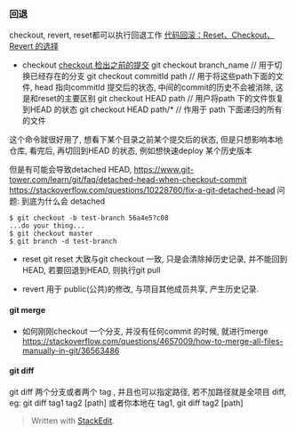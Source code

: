 ### 回退
checkout, revert, reset都可以执行回退工作
[代码回滚：Reset、Checkout、Revert 的选择](https://github.com/geeeeeeeeek/git-recipes/wiki/5.2-%E4%BB%A3%E7%A0%81%E5%9B%9E%E6%BB%9A%EF%BC%9AReset%E3%80%81Checkout%E3%80%81Revert-%E7%9A%84%E9%80%89%E6%8B%A9)
* checkout
[checkout 检出之前的提交](https://github.com/geeeeeeeeek/git-recipes/wiki/2.5-%E6%A3%80%E5%87%BA%E4%B9%8B%E5%89%8D%E7%9A%84%E6%8F%90%E4%BA%A4)
git checkout branch_name // 用于切换已经存在的分支
git checkout commitId path // 用于将这些path下面的文件, head 指向commitId 提交后的状态, 中间的commit的历史不会被消除, 这是和reset的主要区别
git checkout HEAD path // 用户将path 下的文件恢复到HEAD 的状态
git checkout HEAD path/*   // 作用于 path 下面递归的所有的文件

这个命令就很好用了, 想看下某个目录之前某个提交后的状态, 但是只想影响本地仓库, 看完后, 再切回到HEAD 的状态, 例如想快速deploy 某个历史版本

但是有可能会导致detached HEAD, 
https://www.git-tower.com/learn/git/faq/detached-head-when-checkout-commit
https://stackoverflow.com/questions/10228760/fix-a-git-detached-head
问题: 到底为什么会 detached 
```
$ git checkout -b test-branch 56a4e5?c08 
...do your thing... 
$ git checkout master 
$ git branch -d test-branch

```
* reset
git reset 大致与git checkout 一致, 只是会清除掉历史记录, 并不能回到HEAD, 若要回退到HEAD, 则执行git pull

* revert
用于 public(公共)的修改, 与项目其他成员共享, 产生历史记录.


#### git merge

* 如何刚刚checkout 一个分支, 并没有任何commit 的时候, 就进行merge
https://stackoverflow.com/questions/4657009/how-to-merge-all-files-manually-in-git/36563486


#### git diff
git diff 两个分支或者两个 tag , 并且也可以指定路径, 若不加路径就是全项目 diff, 
eg: git diff tag1 tag2 [path]
或者你本地在 tag1, git diff tag2 [path]
> Written with [StackEdit](https://stackedit.io/).
<!--stackedit_data:
eyJoaXN0b3J5IjpbLTE3MDcwNTU0OTksLTg5MTU2OTM4MF19
-->